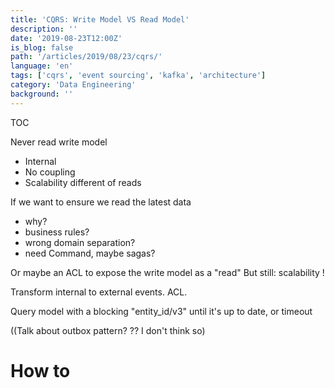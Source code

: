 ```yaml
---
title: 'CQRS: Write Model VS Read Model'
description: ''
date: '2019-08-23T12:00Z'
is_blog: false
path: '/articles/2019/08/23/cqrs/'
language: 'en'
tags: ['cqrs', 'event sourcing', 'kafka', 'architecture']
category: 'Data Engineering'
background: ''
---
```


TOC

Never read write model
- Internal
- No coupling
- Scalability different of reads

If we want to ensure we read the latest data
- why?
- business rules?
- wrong domain separation?
- need Command, maybe sagas?

Or maybe an ACL to expose the write model as a "read"
 But still: scalability !

 Transform internal to external events. ACL.

 Query model with a blocking "entity_id/v3" until it's up to date, or timeout


 ((Talk about outbox pattern? ?? I don't think so)


# How to